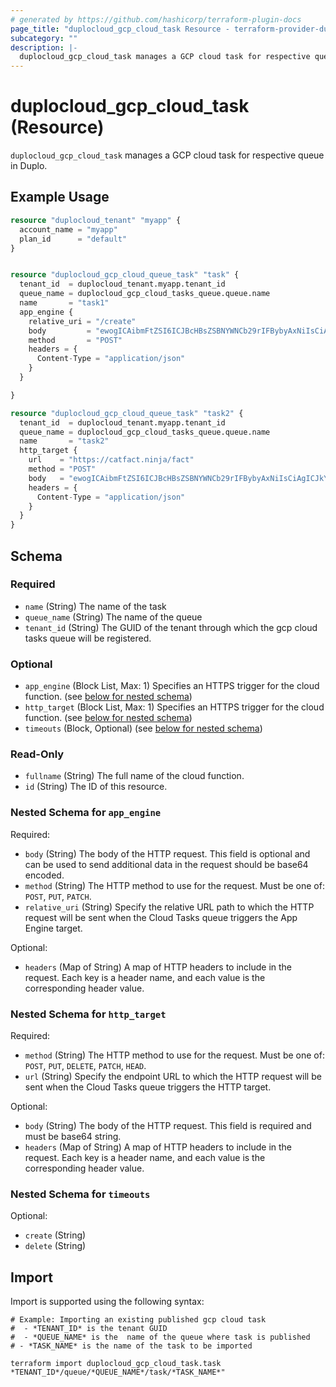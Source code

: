 ```yaml
---
# generated by https://github.com/hashicorp/terraform-plugin-docs
page_title: "duplocloud_gcp_cloud_task Resource - terraform-provider-duplocloud"
subcategory: ""
description: |-
  duplocloud_gcp_cloud_task manages a GCP cloud task for respective queue in Duplo.
---
```


# duplocloud_gcp_cloud_task (Resource)

`duplocloud_gcp_cloud_task` manages a GCP cloud task for respective queue in Duplo.

## Example Usage

```terraform
resource "duplocloud_tenant" "myapp" {
  account_name = "myapp"
  plan_id      = "default"
}


resource "duplocloud_gcp_cloud_queue_task" "task" {
  tenant_id  = duplocloud_tenant.myapp.tenant_id
  queue_name = duplocloud_gcp_cloud_tasks_queue.queue.name
  name       = "task1"
  app_engine {
    relative_uri = "/create"
    body         = "ewogICAibmFtZSI6ICJBcHBsZSBNYWNCb29rIFBybyAxNiIsCiAgICJkYXRhIjogewogICAgICAieWVhciI6IDIwMTksCiAgICAgICJwcmljZSI6IDE4NDkuOTksCiAgICAgICJDUFUgbW9kZWwiOiAiSW50ZWwgQ29yZSBpOSIsCiAgICAgICJIYXJkIGRpc2sgc2l6ZSI6ICIxIFRCIgogICB9Cn0="
    method       = "POST"
    headers = {
      Content-Type = "application/json"
    }
  }

}

resource "duplocloud_gcp_cloud_queue_task" "task2" {
  tenant_id  = duplocloud_tenant.myapp.tenant_id
  queue_name = duplocloud_gcp_cloud_tasks_queue.queue.name
  name       = "task2"
  http_target {
    url    = "https://catfact.ninja/fact"
    method = "POST"
    body   = "ewogICAibmFtZSI6ICJBcHBsZSBNYWNCb29rIFBybyAxNiIsCiAgICJkYXRhIjogewogICAgICAieWVhciI6IDIwMTksCiAgICAgICJwcmljZSI6IDE4NDkuOTksCiAgICAgICJDUFUgbW9kZWwiOiAiSW50ZWwgQ29yZSBpOSIsCiAgICAgICJIYXJkIGRpc2sgc2l6ZSI6ICIxIFRCIgogICB9Cn0="
    headers = {
      Content-Type = "application/json"
    }
  }
}
```

<!-- schema generated by tfplugindocs -->
## Schema

### Required

- `name` (String) The name of the task
- `queue_name` (String) The name of the  queue
- `tenant_id` (String) The GUID of the tenant through which the gcp cloud tasks queue will be registered.

### Optional

- `app_engine` (Block List, Max: 1) Specifies an HTTPS trigger for the cloud function. (see [below for nested schema](#nestedblock--app_engine))
- `http_target` (Block List, Max: 1) Specifies an HTTPS trigger for the cloud function. (see [below for nested schema](#nestedblock--http_target))
- `timeouts` (Block, Optional) (see [below for nested schema](#nestedblock--timeouts))

### Read-Only

- `fullname` (String) The full name of the cloud function.
- `id` (String) The ID of this resource.

<a id="nestedblock--app_engine"></a>
### Nested Schema for `app_engine`

Required:

- `body` (String) The body of the HTTP request. This field is optional and can be used to send additional data in the request should be base64 encoded.
- `method` (String) The HTTP method to use for the request. Must be one of: `POST`, `PUT`, `PATCH`.
- `relative_uri` (String) Specify the relative URL path to which the HTTP request will be sent when the Cloud Tasks queue triggers the App Engine target.

Optional:

- `headers` (Map of String) A map of HTTP headers to include in the request. Each key is a header name, and each value is the corresponding header value.


<a id="nestedblock--http_target"></a>
### Nested Schema for `http_target`

Required:

- `method` (String) The HTTP method to use for the request. Must be one of: `POST`, `PUT`, `DELETE`, `PATCH`, `HEAD`.
- `url` (String) Specify the endpoint URL to which the HTTP request will be sent when the Cloud Tasks queue triggers the HTTP target.

Optional:

- `body` (String) The body of the HTTP request. This field is required and must be base64 string.
- `headers` (Map of String) A map of HTTP headers to include in the request. Each key is a header name, and each value is the corresponding header value.


<a id="nestedblock--timeouts"></a>
### Nested Schema for `timeouts`

Optional:

- `create` (String)
- `delete` (String)

## Import

Import is supported using the following syntax:

```shell
# Example: Importing an existing published gcp cloud task
#  - *TENANT_ID* is the tenant GUID
#  - *QUEUE_NAME* is the  name of the queue where task is published
# - *TASK_NAME* is the name of the task to be imported

terraform import duplocloud_gcp_cloud_task.task *TENANT_ID*/queue/*QUEUE_NAME*/task/*TASK_NAME*"
```
